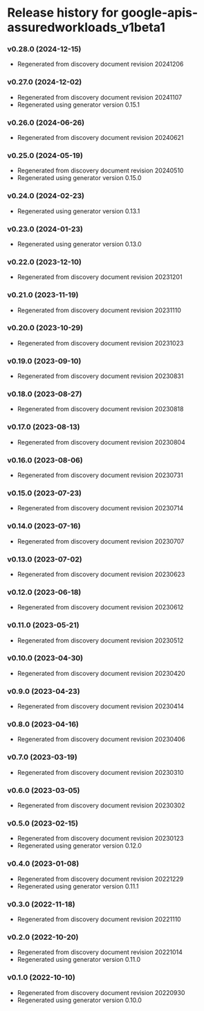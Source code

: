 # Release history for google-apis-assuredworkloads_v1beta1

### v0.28.0 (2024-12-15)

* Regenerated from discovery document revision 20241206

### v0.27.0 (2024-12-02)

* Regenerated from discovery document revision 20241107
* Regenerated using generator version 0.15.1

### v0.26.0 (2024-06-26)

* Regenerated from discovery document revision 20240621

### v0.25.0 (2024-05-19)

* Regenerated from discovery document revision 20240510
* Regenerated using generator version 0.15.0

### v0.24.0 (2024-02-23)

* Regenerated using generator version 0.13.1

### v0.23.0 (2024-01-23)

* Regenerated using generator version 0.13.0

### v0.22.0 (2023-12-10)

* Regenerated from discovery document revision 20231201

### v0.21.0 (2023-11-19)

* Regenerated from discovery document revision 20231110

### v0.20.0 (2023-10-29)

* Regenerated from discovery document revision 20231023

### v0.19.0 (2023-09-10)

* Regenerated from discovery document revision 20230831

### v0.18.0 (2023-08-27)

* Regenerated from discovery document revision 20230818

### v0.17.0 (2023-08-13)

* Regenerated from discovery document revision 20230804

### v0.16.0 (2023-08-06)

* Regenerated from discovery document revision 20230731

### v0.15.0 (2023-07-23)

* Regenerated from discovery document revision 20230714

### v0.14.0 (2023-07-16)

* Regenerated from discovery document revision 20230707

### v0.13.0 (2023-07-02)

* Regenerated from discovery document revision 20230623

### v0.12.0 (2023-06-18)

* Regenerated from discovery document revision 20230612

### v0.11.0 (2023-05-21)

* Regenerated from discovery document revision 20230512

### v0.10.0 (2023-04-30)

* Regenerated from discovery document revision 20230420

### v0.9.0 (2023-04-23)

* Regenerated from discovery document revision 20230414

### v0.8.0 (2023-04-16)

* Regenerated from discovery document revision 20230406

### v0.7.0 (2023-03-19)

* Regenerated from discovery document revision 20230310

### v0.6.0 (2023-03-05)

* Regenerated from discovery document revision 20230302

### v0.5.0 (2023-02-15)

* Regenerated from discovery document revision 20230123
* Regenerated using generator version 0.12.0

### v0.4.0 (2023-01-08)

* Regenerated from discovery document revision 20221229
* Regenerated using generator version 0.11.1

### v0.3.0 (2022-11-18)

* Regenerated from discovery document revision 20221110

### v0.2.0 (2022-10-20)

* Regenerated from discovery document revision 20221014
* Regenerated using generator version 0.11.0

### v0.1.0 (2022-10-10)

* Regenerated from discovery document revision 20220930
* Regenerated using generator version 0.10.0

